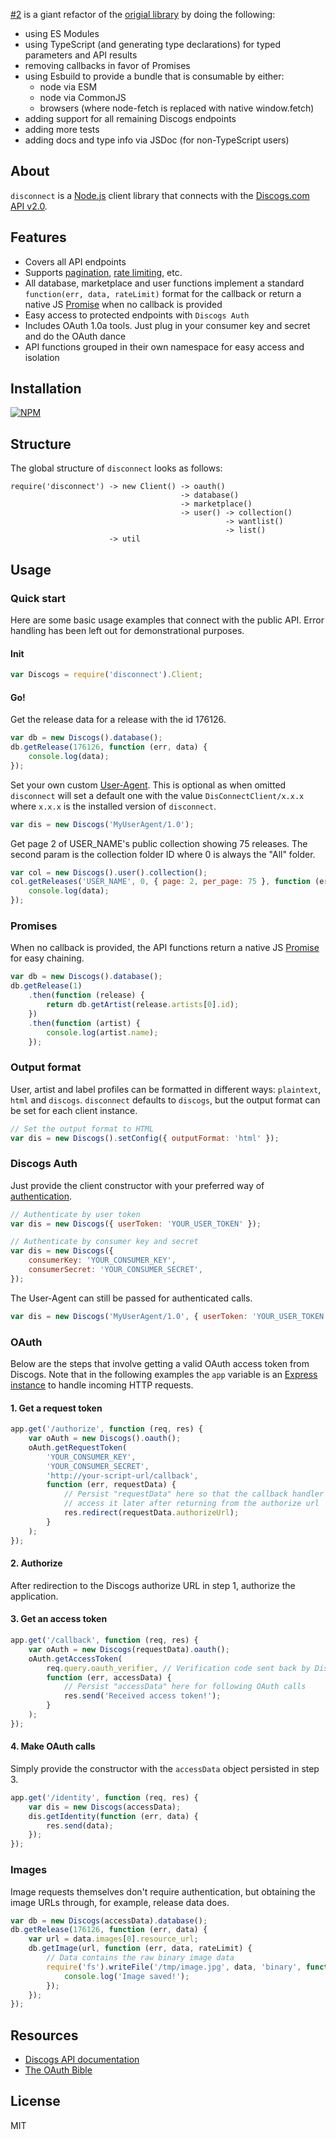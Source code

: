 [#2](https://github.com/lionralfs/disconnect/pull/2) is a giant refactor of the [origial library](https://github.com/bartve/disconnect) by doing the following:

-   using ES Modules
-   using TypeScript (and generating type declarations) for typed parameters and API results
-   removing callbacks in favor of Promises
-   using Esbuild to provide a bundle that is consumable by either:
    -   node via ESM
    -   node via CommonJS
    -   browsers (where node-fetch is replaced with native window.fetch)
-   adding support for all remaining Discogs endpoints
-   adding more tests
-   adding docs and type info via JSDoc (for non-TypeScript users)

## About

`disconnect` is a [Node.js](http://www.nodejs.org) client library that connects with the [Discogs.com API v2.0](http://www.discogs.com/developers/).

## Features

-   Covers all API endpoints
-   Supports [pagination](http://www.discogs.com/developers/#page:home,header:home-pagination), [rate limiting](http://www.discogs.com/developers/#page:home,header:home-rate-limiting), etc.
-   All database, marketplace and user functions implement a standard `function(err, data, rateLimit)` format for the callback or return a
    native JS [Promise](https://developer.mozilla.org/en-US/docs/Web/JavaScript/Reference/Global_Objects/Promise) when no callback is provided
-   Easy access to protected endpoints with `Discogs Auth`
-   Includes OAuth 1.0a tools. Just plug in your consumer key and secret and do the OAuth dance
-   API functions grouped in their own namespace for easy access and isolation

## Installation

[![NPM](https://nodei.co/npm/disconnect.png?downloads=true)](https://nodei.co/npm/disconnect/)

## Structure

The global structure of `disconnect` looks as follows:

```
require('disconnect') -> new Client() -> oauth()
                                      -> database()
                                      -> marketplace()
                                      -> user() -> collection()
                                                -> wantlist()
                                                -> list()
                      -> util
```

## Usage

### Quick start

Here are some basic usage examples that connect with the public API. Error handling has been left out for demonstrational purposes.

#### Init

```javascript
var Discogs = require('disconnect').Client;
```

#### Go!

Get the release data for a release with the id 176126.

```javascript
var db = new Discogs().database();
db.getRelease(176126, function (err, data) {
    console.log(data);
});
```

Set your own custom [User-Agent](http://www.discogs.com/developers/#page:home,header:home-general-information). This is optional as when omitted `disconnect` will set a default one with the value `DisConnectClient/x.x.x` where `x.x.x` is the installed version of `disconnect`.

```javascript
var dis = new Discogs('MyUserAgent/1.0');
```

Get page 2 of USER_NAME's public collection showing 75 releases.
The second param is the collection folder ID where 0 is always the "All" folder.

```javascript
var col = new Discogs().user().collection();
col.getReleases('USER_NAME', 0, { page: 2, per_page: 75 }, function (err, data) {
    console.log(data);
});
```

### Promises

When no callback is provided, the API functions return a native JS [Promise](https://developer.mozilla.org/en-US/docs/Web/JavaScript/Reference/Global_Objects/Promise) for easy chaining.

```javascript
var db = new Discogs().database();
db.getRelease(1)
    .then(function (release) {
        return db.getArtist(release.artists[0].id);
    })
    .then(function (artist) {
        console.log(artist.name);
    });
```

### Output format

User, artist and label profiles can be formatted in different ways: `plaintext`, `html` and `discogs`. `disconnect` defaults to `discogs`, but the output format can be set for each client instance.

```javascript
// Set the output format to HTML
var dis = new Discogs().setConfig({ outputFormat: 'html' });
```

### Discogs Auth

Just provide the client constructor with your preferred way of [authentication](http://www.discogs.com/developers/#page:authentication).

```javascript
// Authenticate by user token
var dis = new Discogs({ userToken: 'YOUR_USER_TOKEN' });

// Authenticate by consumer key and secret
var dis = new Discogs({
    consumerKey: 'YOUR_CONSUMER_KEY',
    consumerSecret: 'YOUR_CONSUMER_SECRET',
});
```

The User-Agent can still be passed for authenticated calls.

```javascript
var dis = new Discogs('MyUserAgent/1.0', { userToken: 'YOUR_USER_TOKEN' });
```

### OAuth

Below are the steps that involve getting a valid OAuth access token from Discogs. Note that in the following examples the `app` variable is an [Express instance](http://expressjs.com/starter/hello-world.html) to handle incoming HTTP requests.

#### 1. Get a request token

```javascript
app.get('/authorize', function (req, res) {
    var oAuth = new Discogs().oauth();
    oAuth.getRequestToken(
        'YOUR_CONSUMER_KEY',
        'YOUR_CONSUMER_SECRET',
        'http://your-script-url/callback',
        function (err, requestData) {
            // Persist "requestData" here so that the callback handler can
            // access it later after returning from the authorize url
            res.redirect(requestData.authorizeUrl);
        }
    );
});
```

#### 2. Authorize

After redirection to the Discogs authorize URL in step 1, authorize the application.

#### 3. Get an access token

```javascript
app.get('/callback', function (req, res) {
    var oAuth = new Discogs(requestData).oauth();
    oAuth.getAccessToken(
        req.query.oauth_verifier, // Verification code sent back by Discogs
        function (err, accessData) {
            // Persist "accessData" here for following OAuth calls
            res.send('Received access token!');
        }
    );
});
```

#### 4. Make OAuth calls

Simply provide the constructor with the `accessData` object persisted in step 3.

```javascript
app.get('/identity', function (req, res) {
    var dis = new Discogs(accessData);
    dis.getIdentity(function (err, data) {
        res.send(data);
    });
});
```

### Images

Image requests themselves don't require authentication, but obtaining the image URLs through, for example, release data does.

```javascript
var db = new Discogs(accessData).database();
db.getRelease(176126, function (err, data) {
    var url = data.images[0].resource_url;
    db.getImage(url, function (err, data, rateLimit) {
        // Data contains the raw binary image data
        require('fs').writeFile('/tmp/image.jpg', data, 'binary', function (err) {
            console.log('Image saved!');
        });
    });
});
```

## Resources

-   [Discogs API documentation](http://www.discogs.com/developers/)
-   [The OAuth Bible](http://oauthbible.com/)

## License

MIT
